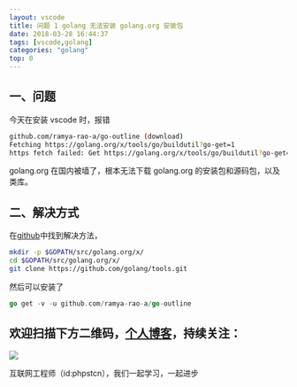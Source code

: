```yaml
---
layout: vscode
title: 问题 1 golang 无法安装 golang.org 安装包
date: 2018-03-28 16:44:37
tags: [vscode,golang]
categories: "golang"
top: 0
---
```


## 一、问题

今天在安装 vscode 时，报错

```bash
github.com/ramya-rao-a/go-outline (download)
Fetching https://golang.org/x/tools/go/buildutil?go-get=1
https fetch failed: Get https://golang.org/x/tools/go/buildutil?go-get=1: dial tcp 216.239.37.1:443: connect: connection refused
```

golang.org 在国内被墙了，根本无法下载 golang.org 的安装包和源码包，以及类库。

## 二、解决方式

在[github](https://github.com/golang/lint/issues/288)中找到解决方法，

``` bash
mkdir -p $GOPATH/src/golang.org/x/
cd $GOPATH/src/golang.org/x/
git clone https://github.com/golang/tools.git
```

然后可以安装了

``` go
go get -v -u github.com/ramya-rao-a/go-outline
```

## 欢迎扫描下方二维码，[个人博客](https://www.phpst.cn)，持续关注：

![](https://ww1.sinaimg.cn/large/a616b9a4gy1g4xzv954a4j20760763yo.jpg)

互联网工程师（id:phpstcn），我们一起学习，一起进步
